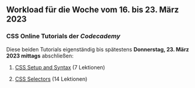 ## Workload für die Woche vom 16. bis 23. März 2023

### CSS Online Tutorials der *Codecademy*

Diese beiden Tutorials eigenständig bis spätestens **Donnerstag, 23. März 2023 mittags** abschließen:

1. [CSS Setup and Syntax](https://www.codecademy.com/courses/learn-css/lessons/learn-css-setup-and-syntax) (7 Lektionen)

2. [CSS Selectors](https://www.codecademy.com/courses/learn-css/lessons/learn-css-selectors) (14 Lektionen)
